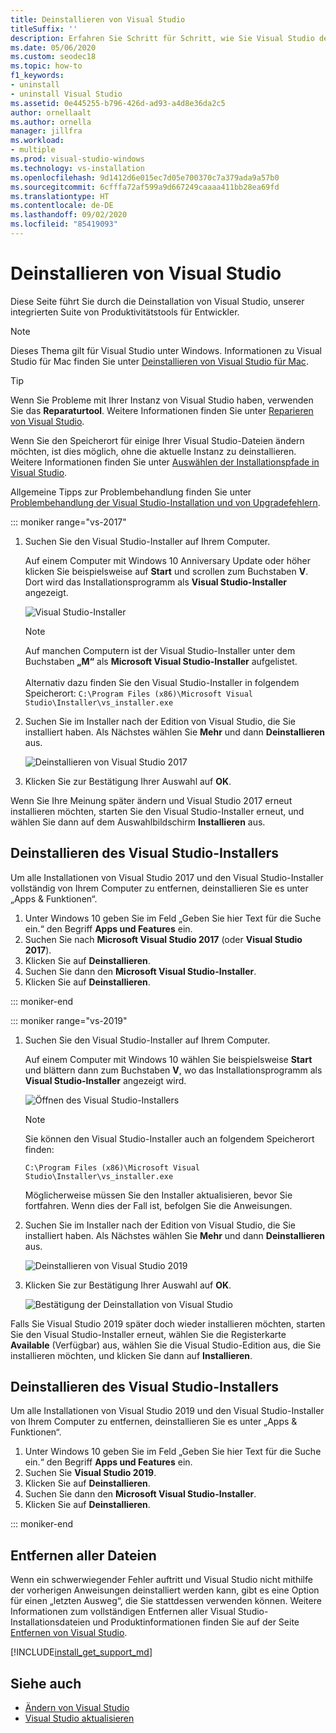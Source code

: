 ```yaml
---
title: Deinstallieren von Visual Studio
titleSuffix: ''
description: Erfahren Sie Schritt für Schritt, wie Sie Visual Studio deinstallieren.
ms.date: 05/06/2020
ms.custom: seodec18
ms.topic: how-to
f1_keywords:
- uninstall
- uninstall Visual Studio
ms.assetid: 0e445255-b796-426d-ad93-a4d8e36da2c5
author: ornellaalt
ms.author: ornella
manager: jillfra
ms.workload:
- multiple
ms.prod: visual-studio-windows
ms.technology: vs-installation
ms.openlocfilehash: 9d1412d6e015ec7d05e700370c7a379ada9a57b0
ms.sourcegitcommit: 6cfffa72af599a9d667249caaaa411bb28ea69fd
ms.translationtype: HT
ms.contentlocale: de-DE
ms.lasthandoff: 09/02/2020
ms.locfileid: "85419093"
---
```

# <a name="uninstall-visual-studio"></a>Deinstallieren von Visual Studio

Diese Seite führt Sie durch die Deinstallation von Visual Studio, unserer integrierten Suite von Produktivitätstools für Entwickler.

> [!NOTE]
> Dieses Thema gilt für Visual Studio unter Windows. Informationen zu Visual Studio für Mac finden Sie unter [Deinstallieren von Visual Studio für Mac](/visualstudio/mac/uninstall).

> [!TIP]
> Wenn Sie Probleme mit Ihrer Instanz von Visual Studio haben, verwenden Sie das **Reparaturtool**. Weitere Informationen finden Sie unter [Reparieren von Visual Studio](../install/repair-visual-studio.md). 
>
> Wenn Sie den Speicherort für einige Ihrer Visual Studio-Dateien ändern möchten, ist dies möglich, ohne die aktuelle Instanz zu deinstallieren. Weitere Informationen finden Sie unter [Auswählen der Installationspfade in Visual Studio](../install/change-installation-locations.md).
>
> Allgemeine Tipps zur Problembehandlung finden Sie unter [Problembehandlung der Visual Studio-Installation und von Upgradefehlern](../install/troubleshooting-installation-issues.md).

::: moniker range="vs-2017"

1. Suchen Sie den Visual Studio-Installer auf Ihrem Computer.

     Auf einem Computer mit Windows 10 Anniversary Update oder höher klicken Sie beispielsweise auf **Start** und scrollen zum Buchstaben **V**. Dort wird das Installationsprogramm als **Visual Studio-Installer** angezeigt.

     ![Visual Studio-Installer](media/locate-the-visual-studio-installer.png "Suchen des Microsoft Visual Studio-Installers")

   > [!NOTE]
   > Auf manchen Computern ist der Visual Studio-Installer unter dem Buchstaben **„M“** als **Microsoft Visual Studio-Installer** aufgelistet.<br/><br/> Alternativ dazu finden Sie den Visual Studio-Installer in folgendem Speicherort: `C:\Program Files (x86)\Microsoft Visual Studio\Installer\vs_installer.exe`

1. Suchen Sie im Installer nach der Edition von Visual Studio, die Sie installiert haben. Als Nächstes wählen Sie **Mehr** und dann **Deinstallieren** aus.

     ![Deinstallieren von Visual Studio 2017](media/uninstall-visual-studio.png "Deinstallieren von Visual Studio 2017")

1. Klicken Sie zur Bestätigung Ihrer Auswahl auf **OK**.

Wenn Sie Ihre Meinung später ändern und Visual Studio 2017 erneut installieren möchten, starten Sie den Visual Studio-Installer erneut, und wählen Sie dann auf dem Auswahlbildschirm **Installieren** aus.

## <a name="uninstall-visual-studio-installer"></a>Deinstallieren des Visual Studio-Installers

Um alle Installationen von Visual Studio 2017 und den Visual Studio-Installer vollständig von Ihrem Computer zu entfernen, deinstallieren Sie es unter „Apps & Funktionen“.

1. Unter Windows 10 geben Sie im Feld „Geben Sie hier Text für die Suche ein.“ den Begriff **Apps und Features** ein.
1. Suchen Sie nach **Microsoft Visual Studio 2017** (oder **Visual Studio 2017**).
1. Klicken Sie auf **Deinstallieren**.
1. Suchen Sie dann den **Microsoft Visual Studio-Installer**.
1. Klicken Sie auf **Deinstallieren**.

::: moniker-end

::: moniker range="vs-2019"

1. Suchen Sie den Visual Studio-Installer auf Ihrem Computer.

     Auf einem Computer mit Windows 10 wählen Sie beispielsweise **Start** und blättern dann zum Buchstaben **V**, wo das Installationsprogramm als **Visual Studio-Installer** angezeigt wird.

     ![Öffnen des Visual Studio-Installers](media/vs-2019/vs-installer-windows-start.png "Öffnen des Visual Studio-Installers")

     > [!NOTE]
     > Sie können den Visual Studio-Installer auch an folgendem Speicherort finden:
     >
     > `C:\Program Files (x86)\Microsoft Visual Studio\Installer\vs_installer.exe`

    Möglicherweise müssen Sie den Installer aktualisieren, bevor Sie fortfahren. Wenn dies der Fall ist, befolgen Sie die Anweisungen.

1. Suchen Sie im Installer nach der Edition von Visual Studio, die Sie installiert haben. Als Nächstes wählen Sie **Mehr** und dann **Deinstallieren** aus.

     ![Deinstallieren von Visual Studio 2019](media/vs-2019/vs-installer-uninstall.png "Deinstallieren von Visual Studio 2019")

1. Klicken Sie zur Bestätigung Ihrer Auswahl auf **OK**.

     ![Bestätigung der Deinstallation von Visual Studio](media/vs-2019/uninstall-visualstudio-confirm.png "Bestätigen, dass Sie Visual Studio 2019 deinstallieren möchten")

Falls Sie Visual Studio 2019 später doch wieder installieren möchten, starten Sie den Visual Studio-Installer erneut, wählen Sie die Registerkarte **Available** (Verfügbar) aus, wählen Sie die Visual Studio-Edition aus, die Sie installieren möchten, und klicken Sie dann auf **Installieren**.

## <a name="uninstall-visual-studio-installer"></a>Deinstallieren des Visual Studio-Installers

Um alle Installationen von Visual Studio 2019 und den Visual Studio-Installer von Ihrem Computer zu entfernen, deinstallieren Sie es unter „Apps & Funktionen“.

1. Unter Windows 10 geben Sie im Feld „Geben Sie hier Text für die Suche ein.“ den Begriff **Apps und Features** ein.
1. Suchen Sie **Visual Studio 2019**.
1. Klicken Sie auf **Deinstallieren**.
1. Suchen Sie dann den **Microsoft Visual Studio-Installer**.
1. Klicken Sie auf **Deinstallieren**.

::: moniker-end

## <a name="remove-all-files"></a>Entfernen aller Dateien

Wenn ein schwerwiegender Fehler auftritt und Visual Studio nicht mithilfe der vorherigen Anweisungen deinstalliert werden kann, gibt es eine Option für einen „letzten Ausweg“, die Sie stattdessen verwenden können. Weitere Informationen zum vollständigen Entfernen aller Visual Studio-Installationsdateien und Produktinformationen finden Sie auf der Seite [Entfernen von Visual Studio](remove-visual-studio.md).

[!INCLUDE[install_get_support_md](includes/install_get_support_md.md)]

## <a name="see-also"></a>Siehe auch

* [Ändern von Visual Studio](modify-visual-studio.md)
* [Visual Studio aktualisieren](update-visual-studio.md)
